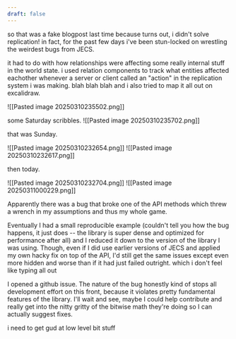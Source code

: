 ```yaml
---
draft: false
---
```

so that was a fake blogpost last time because turns out, i didn't solve replication! in fact, for the past few days i've been stun-locked on wrestling the weirdest bugs from JECS.

it had to do with how relationships were affecting some really internal stuff in the world state. i used relation components to track what entities affected eachother whenever a server or client called an "action" in the replication system i was making. blah blah blah and i also tried to map it all out on excalidraw.

![[Pasted image 20250310235502.png]]

some Saturday scribbles.
![[Pasted image 20250310235702.png]]

that was Sunday.

![[Pasted image 20250310232654.png]]
![[Pasted image 20250310232617.png]]

then today.

![[Pasted image 20250310232704.png]]
![[Pasted image 20250311000229.png]]


Apparently there was a bug that broke one of the API methods which threw a wrench in my assumptions and thus my whole game.

Eventually I had a small reproducible example (couldn't tell you how the bug happens, it just does -- the library is super dense and optimized for performance after all) and I reduced it down to the version of the library I was using. Though, even if I did use earlier versions of JECS and applied my own hacky fix on top of the API, I'd still get the same issues except even more hidden and worse than if it had just failed outright. which i don't feel like typing all out

I opened a github issue. The nature of the bug honestly kind of stops all development effort on this front, because it violates pretty fundamental features of the library. I'll wait and see, maybe I could help contribute and really get into the nitty gritty of the bitwise math they're doing so I can actually suggest fixes.

i need to get gud at low level bit stuff